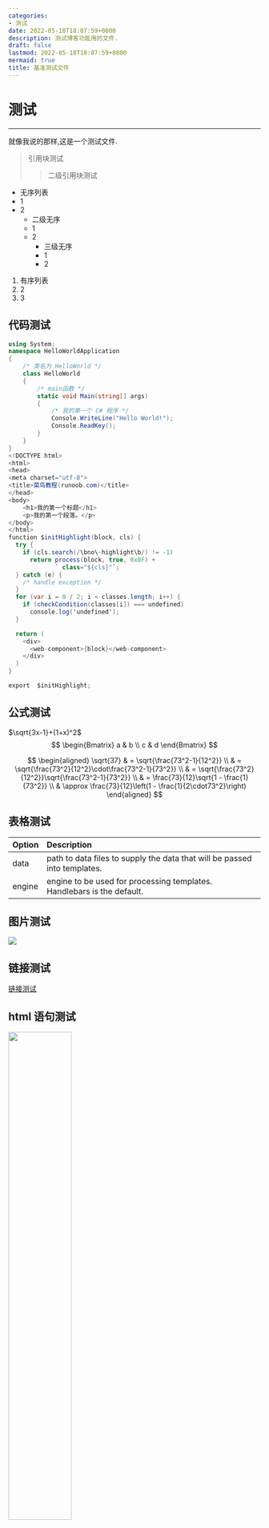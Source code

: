 ```yaml
---
categories:
- 测试
date: 2022-05-18T18:07:59+0800
description: 测试博客功能用的文件.
draft: false
lastmod: 2022-05-18T18:07:59+0800
mermaid: true
title: 基准测试文件
---
```


# 测试

---

就像我说的那样,这是一个测试文件.

> 引用块测试
>
> > 二级引用块测试

- 无序列表
- 1
- 2
  - 二级无序
  - 1
  - 2
    - 三级无序
    - 1
    - 2

1. 有序列表
2. 2
3. 3



## 代码测试

```C#
using System;
namespace HelloWorldApplication
{
    /* 类名为 HelloWorld */
    class HelloWorld
    {
        /* main函数 */
        static void Main(string[] args)
        {
            /* 我的第一个 C# 程序 */
            Console.WriteLine("Hello World!");
            Console.ReadKey();
        }
    }
}
<!DOCTYPE html>
<html>
<head>
<meta charset="utf-8">
<title>菜鸟教程(runoob.com)</title>
</head>
<body>
    <h1>我的第一个标题</h1>
    <p>我的第一个段落。</p>
</body>
</html>
function $initHighlight(block, cls) {
  try {
    if (cls.search(/\bno\-highlight\b/) != -1)
      return process(block, true, 0x0F) +
             ` class="${cls}"`;
  } catch (e) {
    /* handle exception */
  }
  for (var i = 0 / 2; i < classes.length; i++) {
    if (checkCondition(classes[i]) === undefined)
      console.log('undefined');
  }

  return (
    <div>
      <web-component>{block}</web-component>
    </div>
  )
}

export  $initHighlight;
```





## 公式测试

$\sqrt{3x-1}+(1+x)^2$
$$
\begin{Bmatrix}
   a & b \\
   c & d
\end{Bmatrix}
$$


$$
\begin{aligned}
\sqrt{37} & = \sqrt{\frac{73^2-1}{12^2}} \\
 & = \sqrt{\frac{73^2}{12^2}\cdot\frac{73^2-1}{73^2}} \\ 
 & = \sqrt{\frac{73^2}{12^2}}\sqrt{\frac{73^2-1}{73^2}} \\
 & = \frac{73}{12}\sqrt{1 - \frac{1}{73^2}} \\ 
 & \approx \frac{73}{12}\left(1 - \frac{1}{2\cdot73^2}\right)
\end{aligned}
$$


## 表格测试

| Option | Description                                                  |
| ------ | :----------------------------------------------------------- |
| data   | path to data files to supply the data that will be passed into templates. |
| engine | engine to be used for processing templates. Handlebars is the default. |

## 图片测试



![](https://blog-cdn.yht.life/blog/202509261958050.jpeg)


## 链接测试

[链接测试](https://github.com/markdown-it/markdown-it-abbr)

## html 语句测试

<img src='/Users/haotian/Documents/Temp/Secret模式测试.assets/minion.png' width="50%" />


使用 <kbd>Ctrl</kbd>+<kbd>Alt</kbd>+<kbd>Del</kbd> 重启电脑


## kbd测试

[[ctrl]]+[[win]]

## 流程图测试

```mermaid
graph TD
ldh(对象实例)
star(构造函数的原型对象)
star1(Object原型对象)
star2(null)
ldh--对象名.__proto__-->star
star--原型对象名.__proto__-->star1
star1--Object.__proto__-->star2
```

## 提示框测试

> [!CAUTION]
> Advises about risks or negative outcomes of certain actions.

## 管理员模式测试

请求访问权限...  <span class="secret-placeholder" data-id="9da91339e01196b74cb654f32fd5553b16d6490693551ec8273f9d1cb82bf1f3"></span>

<span class="secret-placeholder" data-id="cde61e8b44fa294450a5224eb85621ba45494760050cecaec09e99ed88710a58"></span>



# 目录测试

---

# 一级标题

## 二级标题



### 三级标题

#### 四级标题

##### 五级标题




# 大型目录测试

## 测试

## 测试

## 测试

## 测试

## 测试

## 测试

## 测试

## 测试

## 测试

## 测试

## 测试

## 测试

## 测试

## 测试

## 测试

## 测试

## 测试

## 测试

## 测试

## 测试

## 测试

## 测试

## 测试

## 测试

## 测试

## 测试

## 测试

## 测试

## 测试

## 测试

## 测试

## 测试

## 测试

## 测试

## 测试

## 测试

## 测试

## 测试

## 测试

## 测试

## 测试

## 测试

## 测试

## 测试## 测试

## 测试

## 测试

## 测试

## 测试

## 测试

## 测试

## 测试

## 测试

## 测试

## 测试

## 测试

## 测试

## 测试

## 测试

## 测试

## 测试

## 测试

## 测试

## 测试

## 测试

## 测试## 测试

## 测试

## 测试

## 测试

## 测试

## 测试

## 测试

## 测试

## 测试

## 测试

## 测试

## 测试

## 测试

## 测试

## 测试

## 测试

## 测试

## 测试

## 测试

## 测试

## 测试

## 测试## 测试

## 测试

## 测试

## 测试

## 测试

## 测试

## 测试

## 测试

## 测试

## 测试

## 测试

## 测试

## 测试

## 测试

## 测试

## 测试

## 测试

## 测试

## 测试

## 测试

## 测试

## 测试## 测试

## 测试

## 测试

## 测试

## 测试

## 测试

## 测试

## 测试

## 测试

## 测试

## 测试

## 测试

## 测试

## 测试

## 测试

## 测试

## 测试

## 测试

## 测试

## 测试

## 测试

## 测试## 测试

## 测试

## 测试

## 测试

## 测试

## 测试

## 测试

## 测试

## 测试

## 测试

## 测试

## 测试

## 测试

## 测试

## 测试

## 测试

## 测试

## 测试

## 测试

## 测试

## 测试

## 测试## 测试

## 测试

## 测试

## 测试

## 测试

## 测试

## 测试

## 测试

## 测试

## 测试

## 测试

## 测试

## 测试

## 测试

## 测试

## 测试

## 测试

## 测试

## 测试

## 测试

## 测试

## 测试## 测试

## 测试

## 测试

## 测试

## 测试

## 测试

## 测试

## 测试

## 测试

## 测试

## 测试

## 测试

## 测试

## 测试

## 测试

## 测试

## 测试

## 测试

## 测试

## 测试

## 测试

## 测试## 测试

## 测试

## 测试

## 测试

## 测试

## 测试

## 测试

## 测试

## 测试

## 测试

## 测试

## 测试

## 测试

## 测试

## 测试

## 测试

## 测试

## 测试

## 测试

## 测试

## 测试

## 测试## 测试

## 测试

## 测试

## 测试

## 测试

## 测试

## 测试

## 测试

## 测试

## 测试

## 测试

## 测试

## 测试

## 测试

## 测试

## 测试

## 测试

## 测试

## 测试

## 测试

## 测试

## 测试## 测试

## 测试

## 测试

## 测试

## 测试

## 测试

## 测试

## 测试

## 测试

## 测试

## 测试

## 测试

## 测试

## 测试

## 测试

## 测试

## 测试

## 测试

## 测试

## 测试

## 测试

## 测试## 测试

## 测试

## 测试

## 测试

## 测试

## 测试

## 测试

## 测试

## 测试

## 测试

## 测试

## 测试

## 测试

## 测试

## 测试

## 测试

## 测试

## 测试

## 测试

## 测试

## 测试

## 测试## 测试

## 测试

## 测试

## 测试

## 测试

## 测试

## 测试

## 测试

## 测试

## 测试

## 测试

## 测试

## 测试

## 测试

## 测试

## 测试

## 测试

## 测试

## 测试

## 测试

## 测试

## 测试## 测试

## 测试

## 测试

## 测试

## 测试

## 测试

## 测试

## 测试

## 测试

## 测试

## 测试

## 测试

## 测试

## 测试

## 测试

## 测试

## 测试

## 测试

## 测试

## 测试

## 测试

## 测试## 测试

## 测试

## 测试

## 测试

## 测试

## 测试

## 测试

## 测试

## 测试

## 测试

## 测试

## 测试

## 测试

## 测试

## 测试

## 测试

## 测试

## 测试

## 测试

## 测试

## 测试

## 测试## 测试

## 测试

## 测试

## 测试

## 测试

## 测试

## 测试

## 测试

## 测试

## 测试

## 测试

## 测试

## 测试

## 测试

## 测试

## 测试

## 测试

## 测试

## 测试

## 测试

## 测试

## 测试## 测试

## 测试

## 测试

## 测试

## 测试

## 测试

## 测试

## 测试

## 测试

## 测试

## 测试

## 测试

## 测试

## 测试

## 测试

## 测试

## 测试

## 测试

## 测试

## 测试

## 测试

## 测试## 测试

## 测试

## 测试

## 测试

## 测试

## 测试

## 测试

## 测试

## 测试

## 测试

## 测试

## 测试

## 测试

## 测试

## 测试

## 测试

## 测试

## 测试

## 测试

## 测试

## 测试

## 测试## 测试

## 测试

## 测试

## 测试

## 测试

## 测试

## 测试

## 测试

## 测试

## 测试

## 测试

## 测试

## 测试

## 测试

## 测试

## 测试

## 测试

## 测试

## 测试

## 测试

## 测试

## 测试

# 测试

## 测试

## 测试

## 测试

## 测试

## 测试

## 测试## 测试

## 测试

## 测试

## 测试

## 测试

## 测试

## 测试

## 测试

## 测试

## 测试

## 测试

## 测试

## 测试

## 测试

## 测试

## 测试

## 测试

## 测试

## 测试

## 测试

## 测试

## 测试## 测试

## 测试

## 测试

## 测试

## 测试

## 测试

## 测试

## 测试

## 测试

## 测试

## 测试

## 测试

## 测试

## 测试

## 测试

## 测试

## 测试

## 测试

## 测试

## 测试

## 测试

## 测试## 测试

## 测试

## 测试

## 测试

## 测试

## 测试

## 测试

## 测试

## 测试

## 测试

## 测试

## 测试

## 测试

## 测试

## 测试

## 测试

## 测试

## 测试

## 测试

## 测试

## 测试

## 测试
